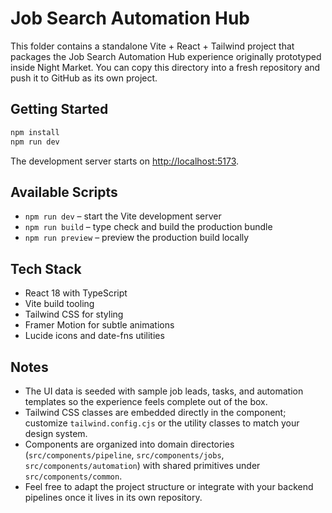 # Job Search Automation Hub

This folder contains a standalone Vite + React + Tailwind project that packages the Job Search Automation Hub experience originally prototyped inside Night Market. You can copy this directory into a fresh repository and push it to GitHub as its own project.

## Getting Started

```bash
npm install
npm run dev
```

The development server starts on [http://localhost:5173](http://localhost:5173).

## Available Scripts

- `npm run dev` – start the Vite development server
- `npm run build` – type check and build the production bundle
- `npm run preview` – preview the production build locally

## Tech Stack

- React 18 with TypeScript
- Vite build tooling
- Tailwind CSS for styling
- Framer Motion for subtle animations
- Lucide icons and date-fns utilities

## Notes

- The UI data is seeded with sample job leads, tasks, and automation templates so the experience feels complete out of the box.
- Tailwind CSS classes are embedded directly in the component; customize `tailwind.config.cjs` or the utility classes to match your design system.
- Components are organized into domain directories (`src/components/pipeline`, `src/components/jobs`, `src/components/automation`) with shared primitives under `src/components/common`.
- Feel free to adapt the project structure or integrate with your backend pipelines once it lives in its own repository.
